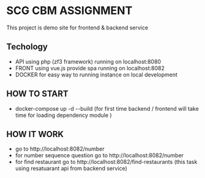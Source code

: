 # SCG CBM ASSIGNMENT
This project is demo site for frontend & backend service 

## Techology
+ API using php (zf3 framework) running on localhost:8080
+ FRONT using vue.js provide spa running on localhost:8082
+ DOCKER for easy way to running instance on local development 

## HOW TO START 
+ docker-compose up -d --build (for first time backend / frontend will take time for loading dependency module )


## HOW IT WORK
+ go to http://localhost:8082/number
+ for number sequence question go to http://localhost:8082/number
+ for find restaurant go to http://localhost:8082/find-restaurants (this task using resatuarant api from backend service)


